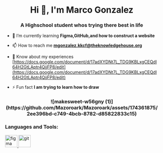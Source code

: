 <h1 align="center">Hi 👋, I'm Marco Gonzalez</h1>
<h3 align="center">A Highschool student whos trying there best in life</h3>

- 🌱 I’m currently learning **Figma,GitHub,and how to construct a website**

- 📫 How to reach me **mgonzalez.kkcf@theknowledgehouse.org**

- 📄 Know about my experiences [https://docs.google.com/document/d/17adXYDNt7L_TDG9KBLxgCEQdl64H2GtLAptr4QjjFP8/edit](https://docs.google.com/document/d/17adXYDNt7L_TDG9KBLxgCEQdl64H2GtLAptr4QjjFP8/edit)

- ⚡ Fun fact **I am trying to learn how to draw**

<h3 align="center">![makesweet-w56gny (1)](https://github.com/Mazoroark/Mazoroark/assets/174361875/2ee396bd-c749-4bcb-8782-d85822833c15)</h3>


<h3 align="left">Languages and Tools:</h3>
<p align="left"> <a href="https://www.figma.com/" target="_blank" rel="noreferrer"> <img src="https://www.vectorlogo.zone/logos/figma/figma-icon.svg" alt="figma" width="40" height="40"/> </a> <a href="https://git-scm.com/" target="_blank" rel="noreferrer"> <img src="https://www.vectorlogo.zone/logos/git-scm/git-scm-icon.svg" alt="git" width="40" height="40"/> </a> </p>
